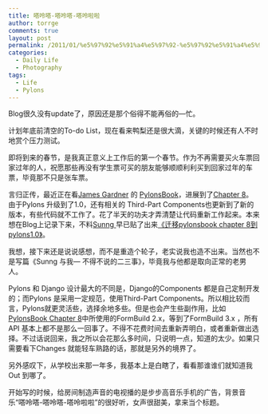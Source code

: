 ```yaml
---
title: 嗒呤嗒-嗒呤嗒-嗒呤啦啦
author: torrge
comments: true
layout: post
permalink: /2011/01/%e5%97%92%e5%91%a4%e5%97%92-%e5%97%92%e5%91%a4%e5%97%92-%e5%97%92%e5%91%a4%e5%95%a6%e5%95%a6/
categories:
  - Daily Life
  - Photography
tags:
  - Life
  - Pylons
---
```

Blog很久没有update了，原因还是那个俗得不能再俗的—忙。

计划年底前清空的To-do List，现在看来鸭梨还是很大滴，关键的时候还有人不时地赏个压力测试。

即将到来的春节，是我真正意义上工作后的第一个春节。作为不再需要买火车票回家过年的人，祝愿那些再没有学生票可买的朋友能够顺顺利利买到回家过年的车票，毕竟那不只是张车票。

言归正传，最近正在看<a href="http://jimmyg.org/" target="_blank">James Gardner</a> 的 <a href="http://pylonsbook.com/en/1.1/index.html" target="_blank">PylonsBook</a>，进展到了<a href="http://pylonsbook.com/en/1.1/starting-the-simplesite-tutorial.html" target="_blank">Chapter 8</a>。 由于Pylons 升级到了1.0，还有相关的 Third-Part Components也更新到了新的版本，有些代码就不工作了。花了半天的功夫才弄清楚让代码重新工作起来。本来想在Blog上记录下来，不料<a href="http://sunng.info" target="_blank">Sunng </a>早已贴了出来<a href="http://sunng.info/blog/2010/09/%E8%BF%81%E7%A7%BBpylonsbook-chapter-8%E5%88%B0pylons1-0/" target="_blank">《迁移pylonsbook chapter 8到pylons1.0》</a>。

我想，接下来还是说说感想，而不是重造个轮子，老实说我也造不出来。当然也不是写篇《Sunng 与我— 不得不说的二三事》，毕竟我与他都是取向正常的老男人。

Pylons 和 Django 设计最大的不同是，Django的Components 都是自己定制开发的；而Pylons 是采用一定规范，使用Third-Part Components。所以相比较而言，Pylons就更灵活些，选择余地多些。但是也会产生些副作用，比如<a href="http://pylonsbook.com/en/1.1/starting-the-simplesite-tutorial.html" target="_blank">PylonsBook Chapter 8</a>中所使用的FormBuild 2.x，等到了FormBuild 3.x ，所有API 基本上都不是那么一回事了。不得不花费时间去重新弄明白，或者重新做出选择。不过话说回来，我之所以会花那么多时间，只说明一点，知道的太少。如果只需要看下Changes 就能轻车熟路的话，那就是另外的境界了。

另外感叹下，从学校出来那一年多，我基本上是白瞎了，看看那谁谁们就知道我Out 到哪了。

开始写的时候，给房间制造声音的电视播的是步步高音乐手机的广告，背景音乐“嗒呤嗒-嗒呤嗒-嗒呤啦啦”的很好听，女声很甜美，拿来当个标题。
